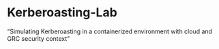 # Kerberoasting-Lab
“Simulating Kerberoasting in a containerized environment with cloud and GRC security context”
